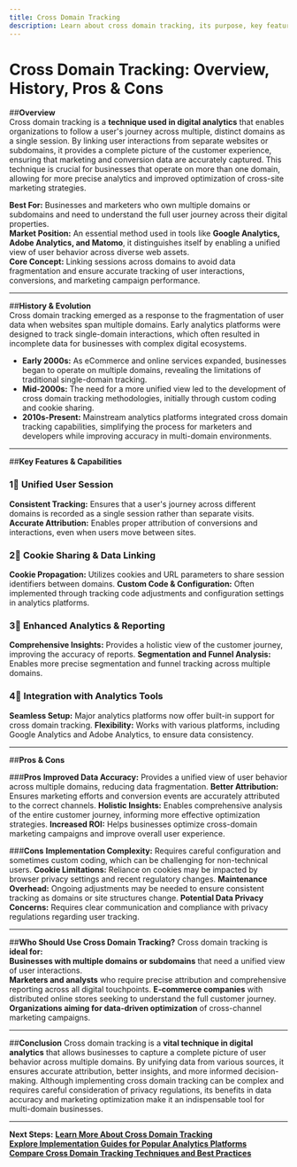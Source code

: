 ```yaml
---
title: Cross Domain Tracking
description: Learn about cross domain tracking, its purpose, key features, and the pros and cons of implementing it to track users across multiple domains.
---
```


# **Cross Domain Tracking: Overview, History, Pros & Cons**

##**Overview**  
Cross domain tracking is a **technique used in digital analytics** that enables organizations to follow a user's journey across multiple, distinct domains as a single session. By linking user interactions from separate websites or subdomains, it provides a complete picture of the customer experience, ensuring that marketing and conversion data are accurately captured. This technique is crucial for businesses that operate on more than one domain, allowing for more precise analytics and improved optimization of cross-site marketing strategies.

 **Best For:** Businesses and marketers who own multiple domains or subdomains and need to understand the full user journey across their digital properties.  
 **Market Position:** An essential method used in tools like **Google Analytics, Adobe Analytics, and Matomo**, it distinguishes itself by enabling a unified view of user behavior across diverse web assets.  
 **Core Concept:** Linking sessions across domains to avoid data fragmentation and ensure accurate tracking of user interactions, conversions, and marketing campaign performance.

---

##**History & Evolution**  
Cross domain tracking emerged as a response to the fragmentation of user data when websites span multiple domains. Early analytics platforms were designed to track single-domain interactions, which often resulted in incomplete data for businesses with complex digital ecosystems.

- **Early 2000s:** As eCommerce and online services expanded, businesses began to operate on multiple domains, revealing the limitations of traditional single-domain tracking.
- **Mid-2000s:** The need for a more unified view led to the development of cross domain tracking methodologies, initially through custom coding and cookie sharing.
- **2010s-Present:** Mainstream analytics platforms integrated cross domain tracking capabilities, simplifying the process for marketers and developers while improving accuracy in multi-domain environments.

---

##**Key Features & Capabilities**

### **1⃣ Unified User Session**
 **Consistent Tracking:** Ensures that a user's journey across different domains is recorded as a single session rather than separate visits.
 **Accurate Attribution:** Enables proper attribution of conversions and interactions, even when users move between sites.

### **2⃣ Cookie Sharing & Data Linking**
 **Cookie Propagation:** Utilizes cookies and URL parameters to share session identifiers between domains.
 **Custom Code & Configuration:** Often implemented through tracking code adjustments and configuration settings in analytics platforms.

### **3⃣ Enhanced Analytics & Reporting**
 **Comprehensive Insights:** Provides a holistic view of the customer journey, improving the accuracy of reports.
 **Segmentation and Funnel Analysis:** Enables more precise segmentation and funnel tracking across multiple domains.

### **4⃣ Integration with Analytics Tools**
 **Seamless Setup:** Major analytics platforms now offer built-in support for cross domain tracking.
 **Flexibility:** Works with various platforms, including Google Analytics and Adobe Analytics, to ensure data consistency.

---

##**Pros & Cons**

###**Pros**
 **Improved Data Accuracy:** Provides a unified view of user behavior across multiple domains, reducing data fragmentation.
 **Better Attribution:** Ensures marketing efforts and conversion events are accurately attributed to the correct channels.
 **Holistic Insights:** Enables comprehensive analysis of the entire customer journey, informing more effective optimization strategies.
 **Increased ROI:** Helps businesses optimize cross-domain marketing campaigns and improve overall user experience.

###**Cons**
 **Implementation Complexity:** Requires careful configuration and sometimes custom coding, which can be challenging for non-technical users.
 **Cookie Limitations:** Reliance on cookies may be impacted by browser privacy settings and recent regulatory changes.
 **Maintenance Overhead:** Ongoing adjustments may be needed to ensure consistent tracking as domains or site structures change.
 **Potential Data Privacy Concerns:** Requires clear communication and compliance with privacy regulations regarding user tracking.

---

##**Who Should Use Cross Domain Tracking?**
Cross domain tracking is **ideal for:**  
 **Businesses with multiple domains or subdomains** that need a unified view of user interactions.  
 **Marketers and analysts** who require precise attribution and comprehensive reporting across all digital touchpoints.
 **E-commerce companies** with distributed online stores seeking to understand the full customer journey.
 **Organizations aiming for data-driven optimization** of cross-channel marketing campaigns.

---

##**Conclusion**
Cross domain tracking is a **vital technique in digital analytics** that allows businesses to capture a complete picture of user behavior across multiple domains. By unifying data from various sources, it ensures accurate attribution, better insights, and more informed decision-making. Although implementing cross domain tracking can be complex and requires careful consideration of privacy regulations, its benefits in data accuracy and marketing optimization make it an indispensable tool for multi-domain businesses.

---

 **Next Steps:**
 **[Learn More About Cross Domain Tracking](#)**  
 **[Explore Implementation Guides for Popular Analytics Platforms](#)**  
 **[Compare Cross Domain Tracking Techniques and Best Practices](#)**
